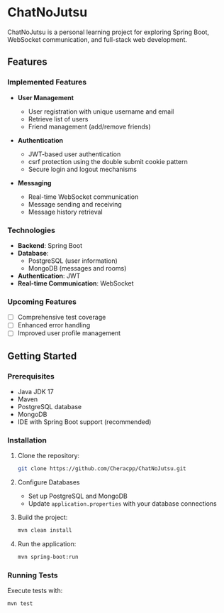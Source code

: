 # ChatNoJutsu

ChatNoJutsu is a personal learning project for exploring Spring Boot, WebSocket communication, and full-stack web development.

## Features

### Implemented Features

- **User Management**
    - User registration with unique username and email
    - Retrieve list of users
    - Friend management (add/remove friends)

- **Authentication**
    - JWT-based user authentication
    - csrf protection using the double submit cookie pattern
    - Secure login and logout mechanisms

- **Messaging**
    - Real-time WebSocket communication
    - Message sending and receiving
    - Message history retrieval

### Technologies

- **Backend**: Spring Boot
- **Database**:
    - PostgreSQL (user information)
    - MongoDB (messages and rooms)
- **Authentication**: JWT
- **Real-time Communication**: WebSocket

### Upcoming Features

- [ ] Comprehensive test coverage
- [ ] Enhanced error handling
- [ ] Improved user profile management

## Getting Started

### Prerequisites

- Java JDK 17
- Maven
- PostgreSQL database
- MongoDB
- IDE with Spring Boot support (recommended)

### Installation

1. Clone the repository:
   ```bash
   git clone https://github.com/Cheracpp/ChatNoJutsu.git
   ```

2. Configure Databases
    - Set up PostgreSQL and MongoDB
    - Update `application.properties` with your database connections

3. Build the project:
   ```bash
   mvn clean install
   ```

4. Run the application:
   ```bash
   mvn spring-boot:run
   ```

### Running Tests

Execute tests with:
```bash
mvn test
```